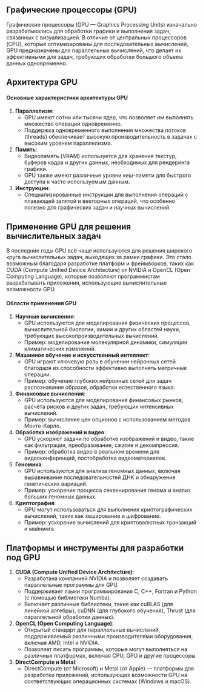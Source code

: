## Графические процессоры (GPU)

Графические процессоры (GPU — Graphics Processing Units) изначально разрабатывались для обработки графики и выполнения задач, связанных с визуализацией. В отличие от центральных процессоров (CPU), которые оптимизированы для последовательных вычислений, GPU предназначены для параллельных вычислений, что делает их эффективными для задач, требующих обработки большого объема данных одновременно.

## Архитектура GPU

#### Основные характеристики архитектуры GPU

1. **Параллелизм**:
    - GPU имеют сотни или тысячи ядер, что позволяет им выполнять множество операций одновременно.
    - Поддержка одновременного выполнения множества потоков (threads) обеспечивает высокую производительность в задачах с высоким уровнем параллелизма.
2. **Память**:
    - Видеопамять (VRAM) используется для хранения текстур, буферов кадра и других данных, необходимых для рендеринга графики.
    - GPU также имеют различные уровни кеш-памяти для быстрого доступа к часто используемым данным.
3. **Инструкции**:
    - Специализированные инструкции для выполнения операций с плавающей запятой и векторных операций, что особенно полезно для графических задач и научных вычислений.

## Применение GPU для решения вычислительных задач

В последние годы GPU всё чаще используются для решения широкого круга вычислительных задач, выходящих за рамки графики. Это стало возможным благодаря разработке платформ и фреймворков, таких как CUDA (Compute Unified Device Architecture) от NVIDIA и OpenCL (Open Computing Language), которые позволяют программистам разрабатывать приложения, использующие вычислительные возможности GPU.

#### Области применения GPU

1. **Научные вычисления**:
    - GPU используются для моделирования физических процессов, вычислительной биологии, химии и других областей науки, требующих высокопроизводительных вычислений.
    - Пример: моделирование молекулярной динамики, симуляция климатических изменений.
2. **Машинное обучение и искусственный интеллект**:
    - GPU играют ключевую роль в обучении нейронных сетей благодаря их способности эффективно выполнять матричные операции.
    - Пример: обучение глубоких нейронных сетей для задач распознавания образов, обработки естественного языка.
3. **Финансовые вычисления**:
    - GPU используются для моделирования финансовых рынков, расчёта рисков и других задач, требующих интенсивных вычислений.
    - Пример: вычисление цен опционов с использованием методов Монте-Карло.
4. **Обработка изображений и видео**:
    - GPU ускоряют задачи по обработке изображений и видео, такие как фильтрация, преобразование, сжатие и декомпрессия.
    - Пример: обработка видео в реальном времени для видеоконференций, постобработка видеоматериалов.
5. **Геномика**:
    - GPU используются для анализа геномных данных, включая выравнивание последовательностей ДНК и обнаружение генетических вариаций.
    - Пример: ускорение процесса секвенирования генома и анализ больших геномных данных.
6. **Криптография**:
    - GPU могут использоваться для выполнения криптографических вычислений, таких как хеширование и шифрование.
    - Пример: ускорение вычислений для криптовалютных транзакций и майнинга.

## Платформы и инструменты для разработки под GPU

1. **CUDA (Compute Unified Device Architecture)**:
    - Разработана компанией NVIDIA и позволяет создавать параллельные программы для GPU.
    - Поддерживает языки программирования C, C++, Fortran и Python (с помощью библиотеки Numba).
    - Включает различные библиотеки, такие как cuBLAS (для линейной алгебры), cuDNN (для глубокого обучения), Thrust (для параллельной обработки данных).
2. **OpenCL (Open Computing Language)**:
    - Открытый стандарт для параллельных вычислений, поддерживаемый различными производителями оборудования, включая AMD, Intel и NVIDIA.
    - Позволяет писать программы, которые могут выполняться на различных платформах, включая CPU, GPU и другие процессоры.
3. **DirectCompute и Metal**:
    - DirectCompute (от Microsoft) и Metal (от Apple) — платформы для разработки приложений, использующих возможности GPU на соответствующих операционных системах (Windows и macOS).
